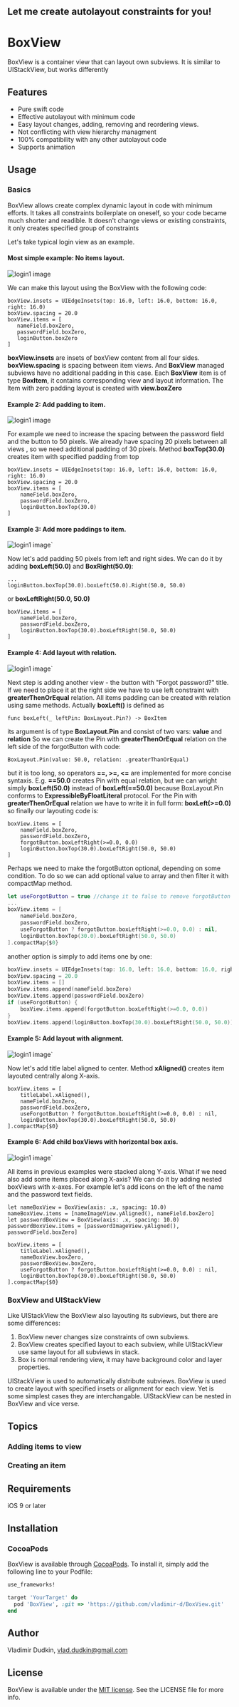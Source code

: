 
## Let me create autolayout constraints for you!

# BoxView
BoxView is a container view that can layout own subviews.
It is similar to UIStackView, but works differently
## Features
- Pure swift code
- Effective autolayout with minimum code
- Easy layout changes, adding, removing and reordering views.
- Not conflicting with view hierarchy managment 
- 100% compatibility with any other autolayout code
- Supports animation

## Usage

### Basics
BoxView allows create complex dynamic layout in code with minimum efforts.
It takes all constraints boilerplate on oneself, so your code became much shorter and readible.
It doesn't change views or existing constraints, it only creates specified group of constraints

Let's take typical login view as an example.

#### Most simple example: No items layout.

![login1 image](https://github.com/vladimir-d/BoxView/blob/master/Docs/Images/login1.png?raw=true)

We can make this layout using the BoxView with the following code:
```
boxView.insets = UIEdgeInsets(top: 16.0, left: 16.0, bottom: 16.0, right: 16.0)
boxView.spacing = 20.0
boxView.items = [
   nameField.boxZero,
   passwordField.boxZero,
   loginButton.boxZero
]
```
**boxView.insets** are insets of boxView content from all four sides. 
**boxView.spacing** is spacing between item views.
And **BoxView** managed subviews have no additional padding in this case.
Each **BoxView** item is of type **BoxItem**, it contains corresponding view and layout information.
The ltem with zero padding layout is created with **view.boxZero**



####  Example 2: Add padding to item.

![login1 image](https://github.com/vladimir-d/BoxView/blob/master/Docs/Images/login2.png?raw=true)

For example we need to increase the spacing between the password field and the button to 50 pixels.
We already have spacing 20 pixels between all views , so we need additional padding of 30 pixels.
Method **boxTop(30.0)** creates item with specified padding from top
```
boxView.insets = UIEdgeInsets(top: 16.0, left: 16.0, bottom: 16.0, right: 16.0)
boxView.spacing = 20.0
boxView.items = [
    nameField.boxZero,
    passwordField.boxZero,
    loginButton.boxTop(30.0)
]
```


####  Example 3: Add more paddings to item.
![login1 image](https://github.com/vladimir-d/BoxView/blob/master/Docs/Images/login3.png?raw=true)`

Now let's add padding 50 pixels from left and right sides.
We can do it by adding **boxLeft(50.0)** and **BoxRight(50.0)**:
```
...
loginButton.boxTop(30.0).boxLeft(50.0).Right(50.0, 50.0)
```
or **boxLeftRight(50.0, 50.0)**

```
boxView.items = [
    nameField.boxZero,
    passwordField.boxZero,
    loginButton.boxTop(30.0).boxLeftRight(50.0, 50.0)
]
```


####  Example 4: Add layout with relation.

![login1 image](https://github.com/vladimir-d/BoxView/blob/master/Docs/Images/login4.png?raw=true)`

Next step is adding another view - the button with "Forgot password?" title.
If we need to place it at the right side we have to use left constraint with **greaterThenOrEqual** relation.
All items padding can be created with relation using same methods.
Actually **boxLeft()** is defined as
```
func boxLeft(_ leftPin: BoxLayout.Pin?) -> BoxItem
```
 its argument is of type **BoxLayout.Pin** and consist of two vars:
**value** and **relation**
So we can create  the Pin with **greaterThenOrEqual** relation on the left side of  the forgotButton 
with code: 
```
BoxLayout.Pin(value: 50.0, relation: .greaterThanOrEqual)
```
but it is too long, so operators **==, >=, <=** are implemented for more concise syntaxis.
E.g. **==50.0** creates Pin with equal relation, but we can wright simply 
**boxLeft(50.0)** instead of **boxLeft(==50.0)**  because BoxLayout.Pin conforms to 
**ExpressibleByFloatLiteral** protocol.
For the Pin with **greaterThenOrEqual** relation we have to write it in full form:
**boxLeft(>=0.0)** so finally our layouting code is:
 
```
boxView.items = [
    nameField.boxZero,
    passwordField.boxZero,
    forgotButton.boxLeftRight(>=0.0, 0.0)
    loginButton.boxTop(30.0).boxLeftRight(50.0, 50.0)
]
```
Perhaps we need to make the forgotButton optional, depending on some condition.
To do so we can add optional value to array and then filter it with compactMap method.

```swift
let useForgotButton = true //change it to false to remove forgotButton
...
boxView.items = [
    nameField.boxZero,
    passwordField.boxZero,
    useForgotButton ? forgotButton.boxLeftRight(>=0.0, 0.0) : nil,
    loginButton.boxTop(30.0).boxLeftRight(50.0, 50.0)
].compactMap{$0}
```
another option is simply to add items one by one:

```swift
boxView.insets = UIEdgeInsets(top: 16.0, left: 16.0, bottom: 16.0, right: 16.0)
boxView.spacing = 20.0
boxView.items = []
boxView.items.append(nameField.boxZero)
boxView.items.append(passwordField.boxZero)
if (useForgotButton) {
    boxView.items.append(forgotButton.boxLeftRight(>=0.0, 0.0))
}
boxView.items.append(loginButton.boxTop(30.0).boxLeftRight(50.0, 50.0))
```


####  Example 5: Add layout with alignment.
![login1 image](https://github.com/vladimir-d/BoxView/blob/master/Docs/Images/login5.png?raw=true)`

Now let's add title label aligned to center.  Method **xAligned()** creates item layouted centrally along X-axis.
```
boxView.items = [
    titleLabel.xAligned(),
    nameField.boxZero,
    passwordField.boxZero,
    useForgotButton ? forgotButton.boxLeftRight(>=0.0, 0.0) : nil,
    loginButton.boxTop(30.0).boxLeftRight(50.0, 50.0)
].compactMap{$0}
```


####  Example 6: Add child boxViews with horizontal box axis.
![login1 image](https://github.com/vladimir-d/BoxView/blob/master/Docs/Images/login6.png?raw=true)`

All items in previous examples were stacked along Y-axis. What if we need also add some items placed along X-axis?
We can do it by adding nested boxViews with x-axes. For example let's add icons on the left of the name and the password text fields. 

```
let nameBoxView = BoxView(axis: .x, spacing: 10.0)
nameBoxView.items = [nameImageView.yAligned(), nameField.boxZero]
let passwordBoxView = BoxView(axis: .x, spacing: 10.0)
passwordBoxView.items = [passwordImageView.yAligned(), passwordField.boxZero]

boxView.items = [
    titleLabel.xAligned(),
    nameBoxView.boxZero,
    passwordBoxView.boxZero,
    useForgotButton ? forgotButton.boxLeftRight(>=0.0, 0.0) : nil,
    loginButton.boxTop(30.0).boxLeftRight(50.0, 50.0)
].compactMap{$0}
```

### BoxView and UIStackView
Like UIStackView the BoxView also layouting its subviews, but there are some differences:
1. BoxView never changes size constraints of own subviews. 
2. BoxView creates specified layout to each subview, while UIStackView use same layout for all subviews in stack.
3. Box is normal rendering view, it may have background color and layer properties.

UIStackView is used to automatically distribute subviews.
BoxView is used to create layout with specified insets or alignment for each view.
Yet is some simplest cases they are interchangable.
UIStackView can be nested in BoxView and vice verse.

## Topics
### Adding items to view

### Creating an item


## Requirements

iOS 9 or later

## Installation

### CocoaPods

BoxView is available through [CocoaPods](http://cocoapods.org). To install
it, simply add the following line to your Podfile:

```ruby
use_frameworks!

target 'YourTarget' do
  pod 'BoxView', :git => 'https://github.com/vladimir-d/BoxView.git'
end

```


## Author

Vladimir Dudkin, vlad.dudkin@gmail.com

## License

[MIT]: http://www.opensource.org/licenses/mit-license.php

BoxView is available under the [MIT license][MIT]. See the LICENSE file for more info.
